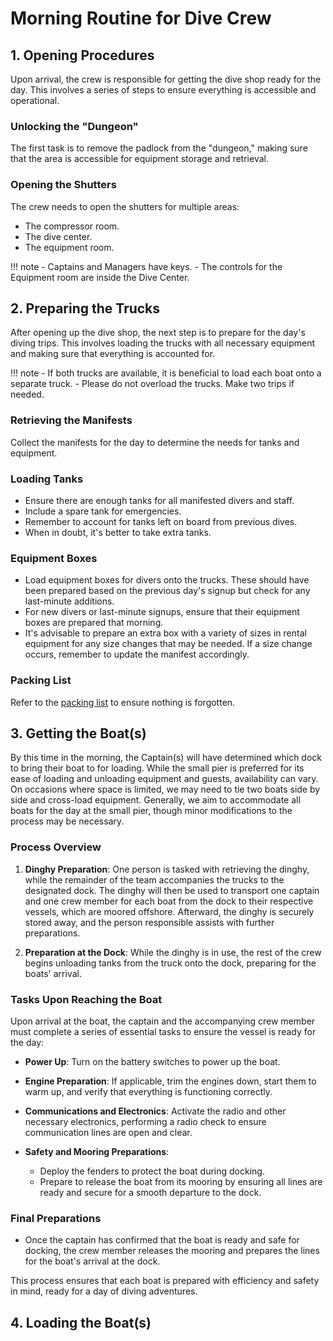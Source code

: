 # Morning Routine for Dive Crew

## 1. Opening Procedures

Upon arrival, the crew is responsible for getting the dive shop ready for the day. This involves a series of steps to ensure everything is accessible and operational.

### Unlocking the "Dungeon"
The first task is to remove the padlock from the "dungeon," making sure that the area is accessible for equipment storage and retrieval.

### Opening the Shutters
The crew needs to open the shutters for multiple areas:
- The compressor room.
- The dive center.
- The equipment room.

!!! note
      - Captains and Managers have keys.
      - The controls for the Equipment room are inside the Dive Center.

## 2. Preparing the Trucks

After opening up the dive shop, the next step is to prepare for the day's diving trips. This involves loading the trucks with all necessary equipment and making sure that everything is accounted for.

!!! note
      - If both trucks are available, it is beneficial to load each boat onto a separate truck. 
      - Please do not overload the trucks. Make two trips if needed.

### Retrieving the Manifests
Collect the manifests for the day to determine the needs for tanks and equipment.

### Loading Tanks
- Ensure there are enough tanks for all manifested divers and staff.
- Include a spare tank for emergencies.
- Remember to account for tanks left on board from previous dives.
- When in doubt, it's better to take extra tanks.

### Equipment Boxes
- Load equipment boxes for divers onto the trucks. These should have been prepared based on the previous day's signup but check for any last-minute additions.
- For new divers or last-minute signups, ensure that their equipment boxes are prepared that morning.
- It's advisable to prepare an extra box with a variety of sizes in rental equipment for any size changes that may be needed. If a size change occurs, remember to update the manifest accordingly.

### Packing List
Refer to the [packing list](DiveOperations/PackingLists.md) to ensure nothing is forgotten.

## 3. Getting the Boat(s)

By this time in the morning, the Captain(s) will have determined which dock to bring their boat to for loading. While the small pier is preferred for its ease of loading and unloading equipment and guests, availability can vary. On occasions where space is limited, we may need to tie two boats side by side and cross-load equipment. Generally, we aim to accommodate all boats for the day at the small pier, though minor modifications to the process may be necessary.

### Process Overview

1. **Dinghy Preparation**: One person is tasked with retrieving the dinghy, while the remainder of the team accompanies the trucks to the designated dock. The dinghy will then be used to transport one captain and one crew member for each boat from the dock to their respective vessels, which are moored offshore. Afterward, the dinghy is securely stored away, and the person responsible assists with further preparations.

2. **Preparation at the Dock**: While the dinghy is in use, the rest of the crew begins unloading tanks from the truck onto the dock, preparing for the boats' arrival.

### Tasks Upon Reaching the Boat

Upon arrival at the boat, the captain and the accompanying crew member must complete a series of essential tasks to ensure the vessel is ready for the day:

- **Power Up**: Turn on the battery switches to power up the boat.
  
- **Engine Preparation**: If applicable, trim the engines down, start them to warm up, and verify that everything is functioning correctly.

- **Communications and Electronics**: Activate the radio and other necessary electronics, performing a radio check to ensure communication lines are open and clear.

- **Safety and Mooring Preparations**:
  - Deploy the fenders to protect the boat during docking.
  - Prepare to release the boat from its mooring by ensuring all lines are ready and secure for a smooth departure to the dock.

### Final Preparations

- Once the captain has confirmed that the boat is ready and safe for docking, the crew member releases the mooring and prepares the lines for the boat's arrival at the dock.

This process ensures that each boat is prepared with efficiency and safety in mind, ready for a day of diving adventures.

## 4. Loading the Boat(s)

